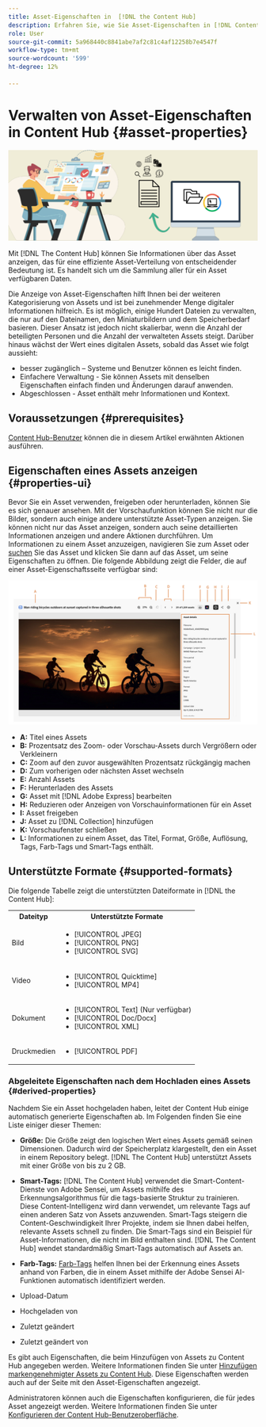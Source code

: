 ```yaml
---
title: Asset-Eigenschaften in  [!DNL the Content Hub]
description: Erfahren Sie, wie Sie Asset-Eigenschaften in [!DNL Content Hub] anzeigen und verwalten.
role: User
source-git-commit: 5a968440c8841abe7af2c81c4af12258b7e4547f
workflow-type: tm+mt
source-wordcount: '599'
ht-degree: 12%

---
```



# Verwalten von Asset-Eigenschaften in Content Hub {#asset-properties}

![Metadaten-Bannerbild](assets/metadata-banner-image.png)

Mit [!DNL The Content Hub] können Sie Informationen über das Asset anzeigen, das für eine effiziente Asset-Verteilung von entscheidender Bedeutung ist. Es handelt sich um die Sammlung aller für ein Asset verfügbaren Daten.

Die Anzeige von Asset-Eigenschaften hilft Ihnen bei der weiteren Kategorisierung von Assets und ist bei zunehmender Menge digitaler Informationen hilfreich. Es ist möglich, einige Hundert Dateien zu verwalten, die nur auf den Dateinamen, den Miniaturbildern und dem Speicherbedarf basieren. Dieser Ansatz ist jedoch nicht skalierbar, wenn die Anzahl der beteiligten Personen und die Anzahl der verwalteten Assets steigt. Darüber hinaus wächst der Wert eines digitalen Assets, sobald das Asset wie folgt aussieht:

* besser zugänglich – Systeme und Benutzer können es leicht finden.
* Einfachere Verwaltung - Sie können Assets mit denselben Eigenschaften einfach finden und Änderungen darauf anwenden.
* Abgeschlossen - Asset enthält mehr Informationen und Kontext.

## Voraussetzungen {#prerequisites}

[Content Hub-Benutzer](deploy-content-hub.md#onboard-content-hub-users) können die in diesem Artikel erwähnten Aktionen ausführen.

## Eigenschaften eines Assets anzeigen {#properties-ui}

Bevor Sie ein Asset verwenden, freigeben oder herunterladen, können Sie es sich genauer ansehen. Mit der Vorschaufunktion können Sie nicht nur die Bilder, sondern auch einige andere unterstützte Asset-Typen anzeigen. Sie können nicht nur das Asset anzeigen, sondern auch seine detaillierten Informationen anzeigen und andere Aktionen durchführen. Um Informationen zu einem Asset anzuzeigen, navigieren Sie zum Asset oder [suchen](search-assets.md) Sie das Asset und klicken Sie dann auf das Asset, um seine Eigenschaften zu öffnen. Die folgende Abbildung zeigt die Felder, die auf einer Asset-Eigenschaftsseite verfügbar sind:

![Eigenschaften einer Asset-Benutzeroberfläche](assets/properties-ui.png)

* **A:** Titel eines Assets
* **B:** Prozentsatz des Zoom- oder Vorschau-Assets durch Vergrößern oder Verkleinern
* **C:** Zoom auf den zuvor ausgewählten Prozentsatz rückgängig machen
* **D:** Zum vorherigen oder nächsten Asset wechseln
* **E:** Anzahl Assets
* **F:** Herunterladen des Assets
* **G:** Asset mit [!DNL Adobe Express] bearbeiten
* **H:** Reduzieren oder Anzeigen von Vorschauinformationen für ein Asset
* **I:** Asset freigeben
* **J:** Asset zu [!DNL Collection] hinzufügen
* **K:** Vorschaufenster schließen
* **L:** Informationen zu einem Asset, das Titel, Format, Größe, Auflösung, Tags, Farb-Tags und Smart-Tags enthält.

## Unterstützte Formate {#supported-formats}

Die folgende Tabelle zeigt die unterstützten Dateiformate in [!DNL the Content Hub]:

<table> 
    <tbody>
     <tr>
      <th><strong>Dateityp</strong></th>
      <th><strong>Unterstützte Formate</strong></th>
     </tr>
     <tr>
      <td>Bild</td>
      <td>
        <ul>
            <li>[!UICONTROL JPEG]</li> 
            <li>[!UICONTROL PNG]</li> 
            <li>[!UICONTROL SVG]</li>
        </ul>
      </td>
     </tr>
     <tr>
      <td>Video </td>
      <td>
        <ul>
            <li>[!UICONTROL Quicktime]</li>  
            <li>[!UICONTROL MP4]</li> 
        </ul>
      </td>
     </tr>
      <tr>
      <td>Dokument</td>
      <td>
        <ul>
            <li>[!UICONTROL Text] (Nur verfügbar)</li>  
            <li>[!UICONTROL Doc/Docx]</li> 
            <li>[!UICONTROL XML]</li>
        </ul>
      </td>
     </tr>
     <tr>
      <td>Druckmedien</td>
      <td>
        <ul>
            <li>[!UICONTROL PDF]</li>  
        </ul>
      </td>
     </tr>  
    </tbody>
   </table>

### Abgeleitete Eigenschaften nach dem Hochladen eines Assets {#derived-properties}

Nachdem Sie ein Asset hochgeladen haben, leitet der Content Hub einige automatisch generierte Eigenschaften ab. Im Folgenden finden Sie eine Liste einiger dieser Themen:

* **Größe:** Die Größe zeigt den logischen Wert eines Assets gemäß seinen Dimensionen. Dadurch wird der Speicherplatz klargestellt, den ein Asset in einem Repository belegt. [!DNL The Content Hub] unterstützt Assets mit einer Größe von bis zu 2 GB.

<!--* **Tags:** Tags help you categorize assets that can be browsed and searched more efficiently. Tagging helps in propagating the appropriate taxonomy to other users and workflows. -->

* **Smart-Tags:** [!DNL The Content Hub] verwendet die Smart-Content-Dienste von Adobe Sensei, um Assets mithilfe des Erkennungsalgorithmus für die tags-basierte Struktur zu trainieren. Diese Content-Intelligenz wird dann verwendet, um relevante Tags auf einen anderen Satz von Assets anzuwenden. Smart-Tags steigern die Content-Geschwindigkeit Ihrer Projekte, indem sie Ihnen dabei helfen, relevante Assets schnell zu finden. Die Smart-Tags sind ein Beispiel für Asset-Informationen, die nicht im Bild enthalten sind. [!DNL The Content Hub] wendet standardmäßig Smart-Tags automatisch auf Assets an.

* **Farb-Tags:** [Farb-Tags](#https://experienceleague.adobe.com/docs/experience-manager-cloud-service/content/assets/manage/color-tag-images.html?lang=en) helfen Ihnen bei der Erkennung eines Assets anhand von Farben, die in einem Asset mithilfe der Adobe Sensei AI-Funktionen automatisch identifiziert werden.

* Upload-Datum

* Hochgeladen von

* Zuletzt geändert

* Zuletzt geändert von

Es gibt auch Eigenschaften, die beim Hinzufügen von Assets zu Content Hub angegeben werden. Weitere Informationen finden Sie unter [Hinzufügen markengenehmigter Assets zu Content Hub](upload-brand-approved-assets.md). Diese Eigenschaften werden auch auf der Seite mit den Asset-Eigenschaften angezeigt.

Administratoren können auch die Eigenschaften konfigurieren, die für jedes Asset angezeigt werden. Weitere Informationen finden Sie unter [Konfigurieren der Content Hub-Benutzeroberfläche](configure-content-hub-ui-options.md#configure-asset-details-content-hub).

<!--

### Date range {#date-range} 

The date range allows you to select dates you want to see the assets. You can customize date range by choosing the start and end dates. 

-->

